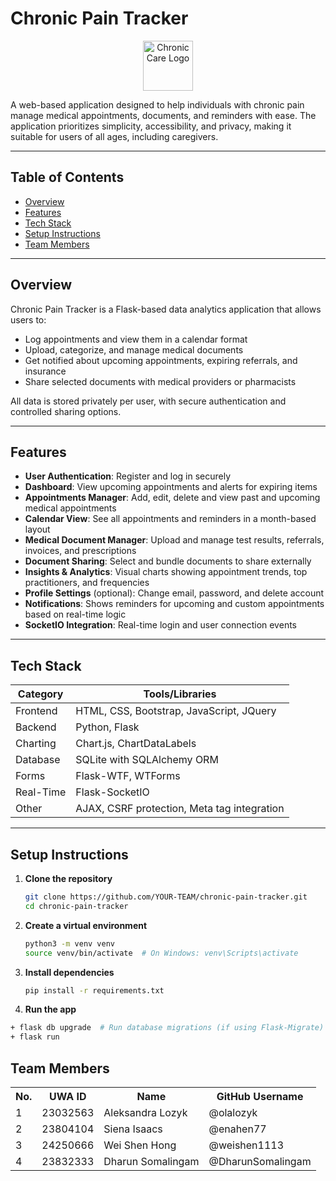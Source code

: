 # Chronic Pain Tracker

<p align="center">
  <img src="https://raw.githubusercontent.com/olalozyk/3403GroupProject/main/app/static/images/chronic-care-title.png" alt="Chronic Care Logo" height="80px">
</p>
A web-based application designed to help individuals with chronic pain manage medical appointments, documents, and reminders with ease. The application prioritizes simplicity, accessibility, and privacy, making it suitable for users of all ages, including caregivers.

---

## Table of Contents

- [Overview](#overview)
- [Features](#features)
- [Tech Stack](#tech-stack)
- [Setup Instructions](#setup-instructions)
- [Team Members](#team-members)

---

## Overview

Chronic Pain Tracker is a Flask-based data analytics application that allows users to:

- Log appointments and view them in a calendar format
- Upload, categorize, and manage medical documents
- Get notified about upcoming appointments, expiring referrals, and insurance
- Share selected documents with medical providers or pharmacists

All data is stored privately per user, with secure authentication and controlled sharing options.

---

## Features

- **User Authentication**: Register and log in securely
- **Dashboard**: View upcoming appointments and alerts for expiring items
- **Appointments Manager**: Add, edit, delete and view past and upcoming medical appointments
- **Calendar View**: See all appointments and reminders in a month-based layout
- **Medical Document Manager**: Upload and manage test results, referrals, invoices, and prescriptions
- **Document Sharing**: Select and bundle documents to share externally
- **Insights & Analytics**: Visual charts showing appointment trends, top practitioners, and frequencies
- **Profile Settings** (optional): Change email, password, and delete account
- **Notifications**: Shows reminders for upcoming and custom appointments based on real-time logic
- **SocketIO Integration**: Real-time login and user connection events

---

## Tech Stack

| Category  | Tools/Libraries                             |
| --------- | ------------------------------------------- |
| Frontend  | HTML, CSS, Bootstrap, JavaScript, JQuery    |
| Backend   | Python, Flask                               |
| Charting  | Chart.js, ChartDataLabels                   |
| Database  | SQLite with SQLAlchemy ORM                  |
| Forms     | Flask-WTF, WTForms                          |
| Real-Time | Flask-SocketIO                              |
| Other     | AJAX, CSRF protection, Meta tag integration |

---

## Setup Instructions

1. **Clone the repository**

   ```bash
   git clone https://github.com/YOUR-TEAM/chronic-pain-tracker.git
   cd chronic-pain-tracker

   ```

2. **Create a virtual environment**

   ```bash
   python3 -m venv venv
   source venv/bin/activate  # On Windows: venv\Scripts\activate

   ```

3. **Install dependencies**

   ```bash
   pip install -r requirements.txt

   ```

4. **Run the app**

```bash
+ flask db upgrade  # Run database migrations (if using Flask-Migrate)
+ flask run

```

## Team Members

<table>
  <tr>
    <th>No.</th>
    <th>UWA ID</th>
    <th>Name</th>
    <th>GitHub Username</th>
  </tr>
  <tr>
    <td>1</td>
    <td>23032563</td>
    <td>Aleksandra Lozyk</td>
    <td>@olalozyk</td>
  </tr>
  <tr>
    <td>2</td>
    <td>23804104</td>
    <td>Siena Isaacs</td>
    <td>@enahen77</td>
  </tr>
  <tr>
    <td>3</td>
    <td>24250666</td>
    <td>Wei Shen Hong</td>
    <td>@weishen1113</td>
  </tr>
  <tr>
    <td>4</td>
    <td>23832333</td>
    <td>Dharun Somalingam</td>
    <td>@DharunSomalingam</td>
  </tr>
</table>
